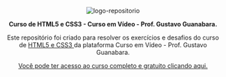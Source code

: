 <p align="center"> <img src="https://user-images.githubusercontent.com/96539606/197426991-609b4b60-8603-4ea2-94ee-112480e050ba.png" alt="logo-repositorio" /> </center>

<p align="center"><strong> Curso de HTML5 e CSS3 - Curso em Vídeo - Prof. Gustavo Guanabara.</strong></center>


<p align="center"> Este repositório foi criado para resolver os exercícios e desafios do curso de <a href="https://www.youtube.com/c/CursoemV%C3%ADdeo" target: _blank> HTML5 e CSS3 </a> da plataforma Curso em Vídeo - Prof. Gustavo Guanabara. </strong></center>
<p align="center"><a href="https://www.youtube.com/watch?v=Ejkb_YpuHWs&list=PLHz_AreHm4dkZ9-atkcmcBaMZdmLHft8n" target="_blank">Você pode ter acesso ao curso completo e gratuito clicando aqui.</a></center>
<p align="center">
